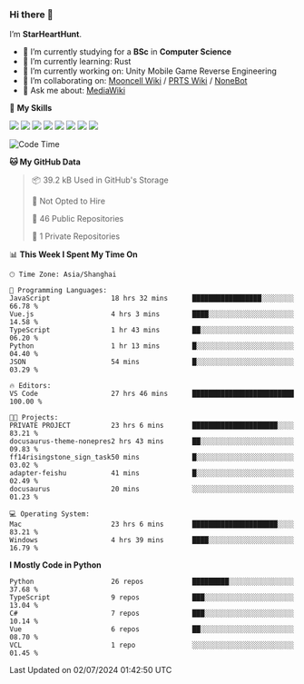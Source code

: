 ### Hi there 👋

I’m **StarHeartHunt**.

- 🏫 I’m currently studying for a **BSc** in **Computer Science**
- 🌱 I’m currently learning: Rust
- 🔭 I’m currently working on: Unity Mobile Game Reverse Engineering
- 👯 I’m collaborating on: [Mooncell Wiki](https://fgo.wiki/) / [PRTS Wiki](http://prts.wiki/) / [NoneBot](https://github.com/nonebot)
- 💬 Ask me about: [MediaWiki](https://www.mediawiki.org)

🌟 **My Skills**

![](https://img.shields.io/badge/-Python-3e74a2?style=flat-square&logo=Python&logoColor=fff)
![](https://img.shields.io/badge/-Node.js-339933?style=flat-square&logo=node.js&logoColor=fff)
![](https://img.shields.io/badge/-Vue-4fc08d?style=flat-square&logo=vue.js&logoColor=fff)
![](https://img.shields.io/badge/-React-2d98ce?style=flat-square&logo=React&logoColor=fff)
![](https://img.shields.io/badge/-TypeScript-3178C6?style=flat-square&logo=TypeScript&logoColor=fff)
![](https://img.shields.io/badge/-Docker-2496ED?style=flat-square&logo=Docker&logoColor=fff)
![](https://img.shields.io/badge/-Linux-000000?style=flat-square&logo=Linux&logoColor=fff)
![](https://img.shields.io/badge/-Dotnet-512bd4?style=flat-square&logo=.net&logoColor=fff)

<!--START_SECTION:waka-->
![Code Time](http://img.shields.io/badge/Code%20Time-1%2C152%20hrs%2042%20mins-blue)

**🐱 My GitHub Data** 

> 📦 39.2 kB Used in GitHub's Storage 
 > 
> 🚫 Not Opted to Hire
 > 
> 📜 46 Public Repositories 
 > 
> 🔑 1 Private Repositories 
 > 
📊 **This Week I Spent My Time On** 

```text
🕑︎ Time Zone: Asia/Shanghai

💬 Programming Languages: 
JavaScript               18 hrs 32 mins      █████████████████░░░░░░░░   66.78 % 
Vue.js                   4 hrs 3 mins        ████░░░░░░░░░░░░░░░░░░░░░   14.58 % 
TypeScript               1 hr 43 mins        ██░░░░░░░░░░░░░░░░░░░░░░░   06.20 % 
Python                   1 hr 13 mins        █░░░░░░░░░░░░░░░░░░░░░░░░   04.40 % 
JSON                     54 mins             █░░░░░░░░░░░░░░░░░░░░░░░░   03.29 % 

🔥 Editors: 
VS Code                  27 hrs 46 mins      █████████████████████████   100.00 % 

🐱‍💻 Projects: 
PRIVATE PROJECT          23 hrs 6 mins       █████████████████████░░░░   83.21 % 
docusaurus-theme-nonepres2 hrs 43 mins       ██░░░░░░░░░░░░░░░░░░░░░░░   09.83 % 
ff14risingstone_sign_task50 mins             █░░░░░░░░░░░░░░░░░░░░░░░░   03.02 % 
adapter-feishu           41 mins             █░░░░░░░░░░░░░░░░░░░░░░░░   02.49 % 
docusaurus               20 mins             ░░░░░░░░░░░░░░░░░░░░░░░░░   01.23 % 

💻 Operating System: 
Mac                      23 hrs 6 mins       █████████████████████░░░░   83.21 % 
Windows                  4 hrs 39 mins       ████░░░░░░░░░░░░░░░░░░░░░   16.79 % 
```

**I Mostly Code in Python** 

```text
Python                   26 repos            █████████░░░░░░░░░░░░░░░░   37.68 % 
TypeScript               9 repos             ███░░░░░░░░░░░░░░░░░░░░░░   13.04 % 
C#                       7 repos             ███░░░░░░░░░░░░░░░░░░░░░░   10.14 % 
Vue                      6 repos             ██░░░░░░░░░░░░░░░░░░░░░░░   08.70 % 
VCL                      1 repo              ░░░░░░░░░░░░░░░░░░░░░░░░░   01.45 % 
```




 Last Updated on 02/07/2024 01:42:50 UTC
<!--END_SECTION:waka-->
